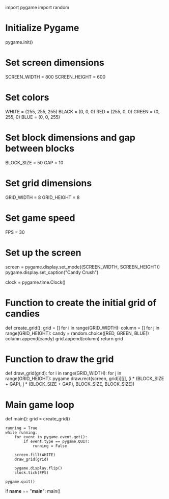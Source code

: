 import pygame
import random

# Initialize Pygame
pygame.init()

# Set screen dimensions
SCREEN_WIDTH = 800
SCREEN_HEIGHT = 600

# Set colors
WHITE = (255, 255, 255)
BLACK = (0, 0, 0)
RED = (255, 0, 0)
GREEN = (0, 255, 0)
BLUE = (0, 0, 255)

# Set block dimensions and gap between blocks
BLOCK_SIZE = 50
GAP = 10

# Set grid dimensions
GRID_WIDTH = 8
GRID_HEIGHT = 8

# Set game speed
FPS = 30

# Set up the screen
screen = pygame.display.set_mode((SCREEN_WIDTH, SCREEN_HEIGHT))
pygame.display.set_caption("Candy Crush")

clock = pygame.time.Clock()

# Function to create the initial grid of candies
def create_grid():
    grid = []
    for i in range(GRID_WIDTH):
        column = []
        for j in range(GRID_HEIGHT):
            candy = random.choice([RED, GREEN, BLUE])
            column.append(candy)
        grid.append(column)
    return grid

# Function to draw the grid
def draw_grid(grid):
    for i in range(GRID_WIDTH):
        for j in range(GRID_HEIGHT):
            pygame.draw.rect(screen, grid[i][j], (i * (BLOCK_SIZE + GAP), j * (BLOCK_SIZE + GAP), BLOCK_SIZE, BLOCK_SIZE))

# Main game loop
def main():
    grid = create_grid()

    running = True
    while running:
        for event in pygame.event.get():
            if event.type == pygame.QUIT:
                running = False

        screen.fill(WHITE)
        draw_grid(grid)

        pygame.display.flip()
        clock.tick(FPS)

    pygame.quit()

if __name__ == "__main__":
    main()


